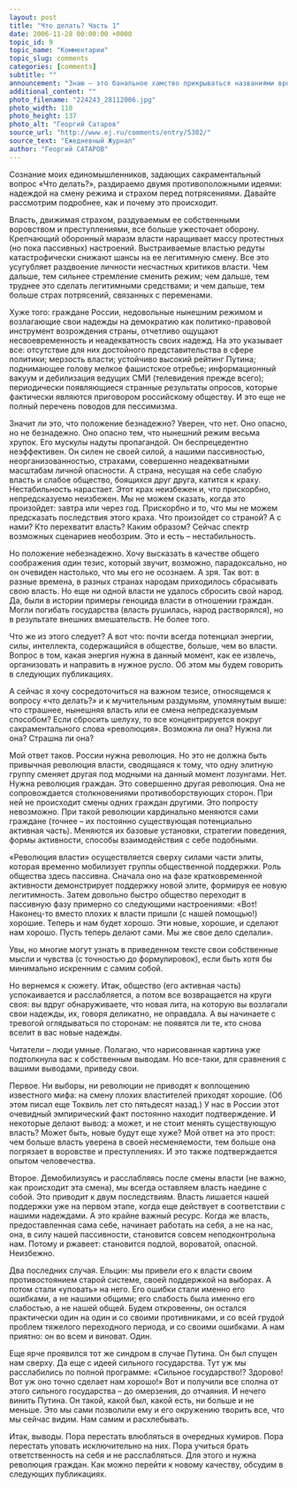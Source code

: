 ```yaml
---
layout: post
title: "Что делать? Часть 1"
date: 2006-11-28 00:00:00 +0000
topic_id: 9
topic_name: "Комментарии"
topic_slug: comments
categories: [comments]
subtitle: ""
announcement: "Знаю – это банальное хамство прикрываться названиями вроде вынесенного в начало статьи. Но посудите сами. Совсем недавно мы пережили гибель Анны Политковской. В ближайшее после этого воскресенье многие из вас подходили ко мне на Пушкинской площади во время пикета-митинга и говорили примерно так: «Ну хватит обличать! И так все ясно. Вы пишите, что делать-то надо! Пора уже!» И на форуме, здесь, на «ЕЖе», и в других местах, все чаще мелькает та же мысль. На Пушкинской я сказал, что подумаю и напишу. Вот – подумал, точнее – продолжаю думать. Но кое-что написать уже могу. Но предупреждаю: я не оракул, не монополист на истину, здесь будут именно мои размышления. Чтобы убедить вас, я обязан не только вещать: «Делай так-то», но и объяснять происхождение моих предложений, обосновывать их, а также размышлять вместе с вами о возможных результатах тех шагов, которые могли бы быть сделаны. Возможно, поэтому я буду время от времени казаться вам дидактичным и занудным. Но потерпите уж. Вдруг в этом есть толк?"
additional_content: ""
photo_filename: "224243_28112006.jpg"
photo_width: 110
photo_height: 137
photo_alt: "Георгий Сатаров"
source_url: "http://www.ej.ru/comments/entry/5302/"
source_text: "Ежедневный Журнал"
author: "Георгий САТАРОВ"
---
```

Сознание моих единомышленников, задающих сакраментальный вопрос «Что делать?», раздираемо двумя противоположными идеями: надеждой на смену режима и страхом перед потрясениями. Давайте рассмотрим подробнее, как и почему это происходит.

Власть, движимая страхом, раздуваемым ее собственными воровством и преступлениями, все больше ужесточает оборону. Крепчающий оборонный маразм власти наращивает массу протестных (но пока пассивных) настроений. Выстраиваемые властью редуты катастрофически снижают шансы на ее легитимную смену. Все это усугубляет раздвоение личности несчастных критиков власти. Чем дальше, тем сильнее стремление сменить режим; чем дальше, тем труднее это сделать легитимными средствами; и чем дальше, тем больше страх потрясений, связанных с переменами.

Хуже того: граждане России, недовольные нынешним режимом и возлагающие свои надежды на демократию как политико-правовой инструмент возрождения страны, отчетливо ощущают несвоевременность и неадекватность своих надежд. На это указывает все: отсутствие для них достойного представительства в сфере политики; мерзость власти; устойчиво высокий рейтинг Путина; поднимающее голову мелкое фашистское отребье; информационный вакуум и дебилизация ведущих СМИ (телевидения прежде всего); периодически появляющиеся странные результаты опросов, которые фактически являются приговором российскому обществу. И это еще не полный перечень поводов для пессимизма.

Значит ли это, что положение безнадежно? Уверен, что нет. Оно опасно, но не безнадежно.
Оно опасно тем, что нынешний режим весьма хрупок. Его мускулы надуты пропагандой. Он беспрецедентно неэффективен. Он силен не своей силой, а нашими пассивностью, неорганизованностью, страхами, совершенно неадекватными масштабам личной опасности. А страна, несущая на себе слабую власть и слабое общество, боящихся друг друга, катится к краху. Нестабильность нарастает. Этот крах неизбежен и, что прискорбно, непредсказуемо неизбежен. Мы не можем сказать, когда это произойдет: завтра или через год. Прискорбно и то, что мы не можем предсказать последствия этого краха. Что произойдет со страной? А с нами? Кто перехватит власть? Каким образом? Сейчас спектр возможных сценариев необозрим. Это и есть – нестабильность.

Но положение небезнадежно. Хочу высказать в качестве общего соображения один тезис, который звучит, возможно, парадоксально, но он очевиден настолько, что мы его не осознаем. А зря. Так вот:
в разные времена, в разных странах народам приходилось сбрасывать свою власть. Но еще ни одной власти не удалось сбросить свой народ. Да, были в истории примеры геноцида власти в отношении граждан. Могли погибать государства (власть рушилась, народ растворялся), но в результате внешних вмешательств. Не более того.

Что же из этого следует? А вот что: почти всегда потенциал энергии, силы, интеллекта, содержащийся в обществе, больше, чем во власти. Вопрос в том, какая энергия нужна в данный момент, как ее извлечь, организовать и направить в нужное русло. Об этом мы будем говорить в следующих публикациях.

А сейчас я хочу сосредоточиться на важном тезисе, относящемся к вопросу «что делать?» и к мучительным раздумьям, упомянутым выше: что страшнее, нынешняя власть или ее смена непредсказуемым способом? Если сбросить шелуху, то все концентрируется вокруг сакраментального слова «революция». Возможна ли она? Нужна ли она? Страшна ли она?

Мой ответ таков. России нужна революция. Но это не должна быть привычная революция власти, сводящаяся к тому, что одну элитную группу сменяет другая под модными на данный момент лозунгами. Нет. Нужна революция граждан. Это совершенно другая революция. Она не сопровождается столкновениями противоборствующих сторон. При ней не происходит смены одних граждан другими. Это попросту невозможно. При такой революции кардинально меняются сами граждане (точнее – их постоянно существующая потенциально активная часть). Меняются их базовые установки, стратегии поведения, формы активности, способы взаимодействия с себе подобными.

«Революция власти» осуществляется сверху силами части элиты, которая временно мобилизует группы общественной поддержки. Роль общества здесь пассивна. Сначала оно на фазе кратковременной активности демонстрирует поддержку новой элите, формируя ее новую легитимность. Затем довольно быстро общество переходит в пассивную фазу примерно со следующими настроениями: «Вот! Наконец-то вместо плохих к власти пришли (с нашей помощью!) хорошие. Теперь и нам будет хорошо. Эти новые, хорошие, и сделают нам хорошо. Пусть теперь делают сами. Мы же свое дело сделали».

Увы, но многие могут узнать в приведенном тексте свои собственные мысли и чувства (с точностью до формулировок), если быть хотя бы минимально искренним с самим собой.

Но вернемся к сюжету. Итак, общество (его активная часть) успокаивается и расслабляется, а потом все возвращается на круги своя: вы вдруг обнаруживаете, что новая лита, на которую вы возлагали свои надежды, их, говоря деликатно, не оправдала. А вы начинаете с тревогой оглядываться по сторонам: не появятся ли те, кто снова вселит в вас новые надежды.

Читатели – люди умные. Полагаю, что нарисованная картина уже подтолкнула вас к собственным выводам. Но все-таки, для сравнения с вашими выводами, приведу свои.

Первое. Ни выборы, ни революции не приводят к воплощению известного мифа: на смену плохих властителей приходят хорошие. (Об этом писал еще Токвиль лет сто пятьдесят назад.) У нас в России этот очевидный эмпирический факт постоянно находит подтверждение. И некоторые делают вывод: а может, и не стоит менять существующую власть? Может быть, новые будут еще хуже? Мой ответ на это прост: чем больше власть уверена в своей несменяемости, тем больше она погрязает в воровстве и преступлениях. И это также подтверждается опытом человечества.

Второе. Демобилизуясь и расслабляясь после смены власти (не важно, как происходит эта смена), мы всегда оставляем власть наедине с собой. Это приводит к двум последствиям. Власть лишается нашей поддержки уже на первом этапе, когда еще действует в соответствии с нашими надеждами. А это крайне важный ресурс. Когда же власть, предоставленная сама себе, начинает работать на себя, а не на нас, она, в силу нашей пассивности, становится совсем неподконтрольна нам. Потому и ржавеет: становится подлой, вороватой, опасной. Неизбежно.

Два последних случая. Ельцин: мы привели его к власти своим противостоянием старой системе, своей поддержкой на выборах. А потом стали «уповать» на него. Его ошибки стали именно его ошибками, а не нашими общими; его слабость была именно его слабостью, а не нашей общей. Будем откровенны, он остался практически один на один и со своими противниками, и со всей грудой проблем тяжелого переходного периода, и со своими ошибками. А нам приятно: он во всем и виноват. Один.

Еще ярче проявился тот же синдром в случае Путина. Он был спущен нам сверху. Да еще с идеей сильного государства. Тут уж мы расслабились по полной программе: «Сильное государство!? Здорово! Вот уж оно точно сделает нам хорошо!» Вот и получили все сполна от этого сильного государства – до омерзения, до отчаяния. И нечего винить Путина. Он такой, какой был, какой есть, ни больше и не меньше. Это мы сами позволили ему и его окружению творить все, что мы сейчас видим. Нам самим и расхлебывать.

Итак, выводы.
Пора перестать влюбляться в очередных кумиров.
Пора перестать уповать исключительно на них.
Пора учиться брать ответственность на себя и не расслабляться. Для этого и нужна революция граждан.
Как можно перейти к новому качеству, обсудим в следующих публикациях.
